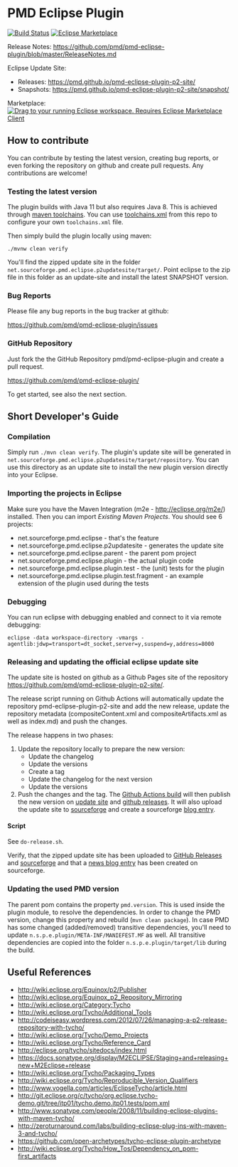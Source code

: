 # PMD Eclipse Plugin

[![Build Status](https://github.com/pmd/pmd-eclipse-plugin/workflows/build/badge.svg?branch=master)](https://github.com/pmd/pmd-eclipse-plugin/actions/?query=workflow%3Abuild+branch%3Amaster)
[![Eclipse Marketplace](https://img.shields.io/eclipse-marketplace/v/pmd-eclipse-plugin.svg)](https://marketplace.eclipse.org/content/pmd-eclipse-plugin)

Release Notes: <https://github.com/pmd/pmd-eclipse-plugin/blob/master/ReleaseNotes.md>

Eclipse Update Site:

*   Releases: <https://pmd.github.io/pmd-eclipse-plugin-p2-site/>
*   Snapshots: <https://pmd.github.io/pmd-eclipse-plugin-p2-site/snapshot/>

Marketplace: [![Drag to your running Eclipse workspace. Requires Eclipse Marketplace Client](https://marketplace.eclipse.org/sites/all/themes/solstice/public/images/marketplace/btn-install.png)](http://marketplace.eclipse.org/marketplace-client-intro?mpc_install=2755329)

## How to contribute

You can contribute by testing the latest version, creating bug reports, or even forking
the repository on github and create pull requests. Any contributions are welcome!


### Testing the latest version

The plugin builds with Java 11 but also requires Java 8. This is achieved through
[maven toolchains](https://maven.apache.org/guides/mini/guide-using-toolchains.html).
You can use [toolchains.xml](.ci/files/toolchains.xml) from this repo to
configure your own `toolchains.xml` file.

Then simply build the plugin locally using maven:

    ./mvnw clean verify

You'll find the zipped update site in the folder `net.sourceforge.pmd.eclipse.p2updatesite/target/`.
Point eclipse to the zip file in this folder as an update-site and install the
latest SNAPSHOT version.


### Bug Reports

Please file any bug reports in the bug tracker at github:

<https://github.com/pmd/pmd-eclipse-plugin/issues>

### GitHub Repository

Just fork the the GitHub Repository pmd/pmd-eclipse-plugin and create a pull request.

<https://github.com/pmd/pmd-eclipse-plugin/>

To get started, see also the next section.


## Short Developer's Guide

### Compilation
Simply run `./mvn clean verify`. The plugin's update site will be generated in
`net.sourceforge.pmd.eclipse.p2updatesite/target/repository`. You can use this directory as
an update site to install the new plugin version directly into your Eclipse.

### Importing the projects in Eclipse
Make sure you have the Maven Integration (m2e - http://eclipse.org/m2e/) installed. Then you can
import *Existing Maven Projects*.
You should see 6 projects:

* net.sourceforge.pmd.eclipse - that's the feature
* net.sourceforge.pmd.eclipse.p2updatesite - generates the update site
* net.sourceforge.pmd.eclipse.parent - the parent pom project
* net.sourceforge.pmd.eclipse.plugin - the actual plugin code
* net.sourceforge.pmd.eclipse.plugin.test - the (unit) tests for the plugin
* net.sourceforge.pmd.eclipse.plugin.test.fragment - an example extension of the plugin used during the tests

### Debugging
You can run eclipse with debugging enabled and connect to it via remote debugging:

    eclipse -data workspace-directory -vmargs -agentlib:jdwp=transport=dt_socket,server=y,suspend=y,address=8000


### Releasing and updating the official eclipse update site

The update site is hosted on github as a Github Pages site of the repository
<https://github.com/pmd/pmd-eclipse-plugin-p2-site/>.

The release script running on Github Actions will automatically update the repository pmd-eclipse-plugin-p2-site and
add the new release, update the repository metadata (compositeContent.xml and compositeArtifacts.xml
as well as index.md) and push the changes.

The release happens in two phases:

1.  Update the repository locally to prepare the new version:
    *   Update the changelog
    *   Update the versions
    *   Create a tag
    *   Update the changelog for the next version
    *   Update the versions
2.  Push the changes and the tag. The [Github Actions build](https://github.com/pmd/pmd-eclipse-plugin/actions) will
    then publish the new version on [update site](https://github.com/pmd/pmd-eclipse-plugin-p2-site/) and
    [github releases](https://github.com/pmd/pmd-eclipse-plugin/releases). It will also upload the update site
    to [sourceforge](https://sourceforge.net/projects/pmd/files/pmd-eclipse/zipped/) and create a sourceforge
    [blog entry](https://sourceforge.net/p/pmd/news/).


#### Script

See `do-release.sh`.

Verify, that the zipped update site has been uploaded to
[GitHub Releases](https://github.com/pmd/pmd-eclipse-plugin/releases) and [sourceforge](https://pmd.github.io/pmd-eclipse-plugin-p2-site/)
and that a [news blog entry](https://sourceforge.net/p/pmd/news/) has been created on sourceforge.

### Updating the used PMD version
The parent pom contains the property `pmd.version`. This is used inside the plugin module, to resolve the dependencies.
In order to change the PMD version, change this property and rebuild (`mvn clean package`). In case PMD has some
changed (added/removed) transitive dependencies, you'll need to update `n.s.p.e.plugin/META-INF/MANIEFEST.MF` as well.
All transitive dependencies are copied into the folder `n.s.p.e.plugin/target/lib` during the build.


## Useful References

* <http://wiki.eclipse.org/Equinox/p2/Publisher>
* <http://wiki.eclipse.org/Equinox_p2_Repository_Mirroring>
* <http://wiki.eclipse.org/Category:Tycho>
* <http://wiki.eclipse.org/Tycho/Additional_Tools>
* <http://codeiseasy.wordpress.com/2012/07/26/managing-a-p2-release-repository-with-tycho/>
* <http://wiki.eclipse.org/Tycho/Demo_Projects>
* <http://wiki.eclipse.org/Tycho/Reference_Card>
* <http://eclipse.org/tycho/sitedocs/index.html>
* <https://docs.sonatype.org/display/M2ECLIPSE/Staging+and+releasing+new+M2Eclipse+release>
* <http://wiki.eclipse.org/Tycho/Packaging_Types>
* <http://wiki.eclipse.org/Tycho/Reproducible_Version_Qualifiers>
* <http://www.vogella.com/articles/EclipseTycho/article.html>
* <http://git.eclipse.org/c/tycho/org.eclipse.tycho-demo.git/tree/itp01/tycho.demo.itp01.tests/pom.xml>
* <http://www.sonatype.com/people/2008/11/building-eclipse-plugins-with-maven-tycho/>
* <http://zeroturnaround.com/labs/building-eclipse-plug-ins-with-maven-3-and-tycho/>
* <https://github.com/open-archetypes/tycho-eclipse-plugin-archetype>
* <http://wiki.eclipse.org/Tycho/How_Tos/Dependency_on_pom-first_artifacts>
